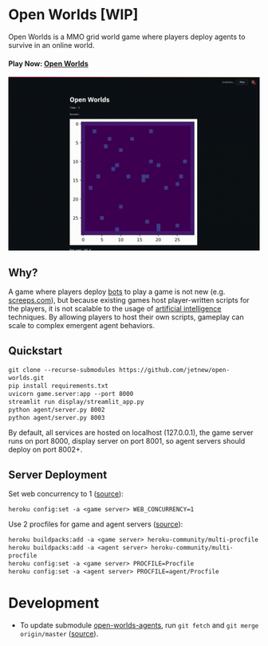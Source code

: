# Open Worlds [WIP]

Open Worlds is a MMO grid world game where players deploy agents to survive in an online world.

#### Play Now: [Open Worlds](https://share.streamlit.io/jetnew/open-worlds)

![image](assets/demo.gif)

## Why?
A game where players deploy [bots](https://en.wikipedia.org/wiki/Internet_bot) to play a game is not new (e.g. [screeps.com](https://screeps.com)), but because existing games host player-written scripts for the players, it is not scalable to the usage of [artificial intelligence](https://en.wikipedia.org/wiki/Deep_learning) techniques.
By allowing players to host their own scripts, gameplay can scale to complex emergent agent behaviors.

## Quickstart
```
git clone --recurse-submodules https://github.com/jetnew/open-worlds.git
pip install requirements.txt
uvicorn game.server:app --port 8000
streamlit run display/streamlit_app.py
python agent/server.py 8002
python agent/server.py 8003
```
By default, all services are hosted on localhost (127.0.0.1), the game server runs on port 8000, display server on port 8001, so agent servers should deploy on port 8002+.

## Server Deployment
Set web concurrency to 1 ([source](https://stackoverflow.com/questions/44292627/python-app-on-heroku-platform-seems-to-start-on-two-threads)):
```
heroku config:set -a <game server> WEB_CONCURRENCY=1
```
Use 2 procfiles for game and agent servers ([source](https://elements.heroku.com/buildpacks/heroku/heroku-buildpack-multi-procfile)):
```
heroku buildpacks:add -a <game server> heroku-community/multi-procfile
heroku buildpacks:add -a <agent server> heroku-community/multi-procfile
heroku config:set -a <game server> PROCFILE=Procfile
heroku config:set -a <agent server> PROCFILE=agent/Procfile
```

# Development
* To update submodule [open-worlds-agents](https://github.com/jetnew/open-worlds-agents), run `git fetch` and `git merge origin/master` ([source](https://git-scm.com/book/en/v2/Git-Tools-Submodules)).